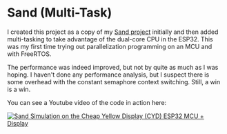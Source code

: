 # Sand (Multi-Task)

I created this project as a copy of my [Sand project](../sand) initially and then added multi-tasking to take advantage of the dual-core CPU in the ESP32. This was my first time trying out parallelization programming on an MCU and with FreeRTOS.

The performance was indeed improved, but not by quite as much as I was hoping. I haven't done any performance analysis, but I suspect there is some overhead with the constant semaphore context switching. Still, a win is a win.

You can see a Youtube video of the code in action here:

[![Sand Simulation on the Cheap Yellow Display (CYD) ESP32 MCU + Display](https://img.youtube.com/vi/j8XRMEEZ0gM/0.jpg)](https://www.youtube.com/watch?v=j8XRMEEZ0gM)

